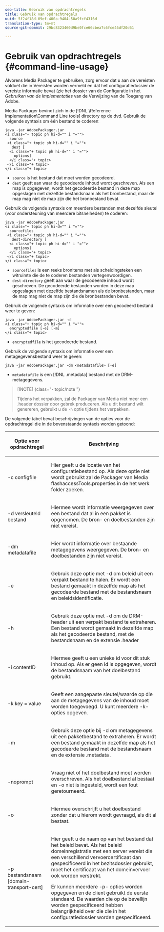```yaml
---
seo-title: Gebruik van opdrachtregels
title: Gebruik van opdrachtregels
uuid: 5f24f18d-09ef-400a-9404-50a9fcf4316d
translation-type: tm+mt
source-git-commit: 29bc8323460d9be0fce66cbea7c6fce46df20d61

---
```



# Gebruik van opdrachtregels {#command-line-usage}

Alvorens Media Packager te gebruiken, zorg ervoor dat u aan de vereisten voldoet die in Vereisten worden vermeld en dat het configuratiedossier de vereiste informatie bevat (zie het dossier van de Configuratie in het *Gebruiken van de Implementaties* van de Verwijzing van de Toegang van Adobe.

Media Packager bevindt zich in de [!DNL \Reference Implementation\Command Line tools] directory op de dvd. Gebruik de volgende syntaxis om één bestand te coderen:

```
java -jar AdobePackager.jar  
<i class="+ topic ph hi-d="" i "="">
  source  
 <i class="+ topic ph hi-d="" i "="">
   dest [ 
  <i class="+ topic ph hi-d="" i "="">
    options] 
  </i class="+ topic> 
 </i class="+ topic> 
</i class="+ topic>
```

* `source` is het bestand dat moet worden gecodeerd.
* `dest` geeft aan waar de gecodeerde inhoud wordt geschreven. Als een map is opgegeven, wordt het gecodeerde bestand in deze map opgeslagen met dezelfde bestandsnaam als het bronbestand, maar de map mag niet de map zijn die het bronbestand bevat.

Gebruik de volgende syntaxis om meerdere bestanden met dezelfde sleutel (voor ondersteuning van meerdere bitsnelheden) te coderen:

```
java -jar AdobePackager.jar  
<i class="+ topic ph hi-d="" i "="">
  sourcefiles  
 <i class="+ topic ph hi-d="" i "="">
   dest-directory [ 
  <i class="+ topic ph hi-d="" i "="">
    options] 
  </i class="+ topic> 
 </i class="+ topic> 
</i class="+ topic>
```

* `sourcefiles` is een reeks bronitems met als scheidingsteken een witruimte die de te coderen bestanden vertegenwoordigen.
* `dest-directory` geeft aan waar de gecodeerde inhoud wordt geschreven. De gecodeerde bestanden worden in deze map opgeslagen met dezelfde bestandsnamen als de bronbestanden, maar de map mag niet de map zijn die de bronbestanden bevat.

Gebruik de volgende syntaxis om informatie over een gecodeerd bestand weer te geven:

```
java -jar AdobePackager.jar -d  
<i class="+ topic ph hi-d="" i "="">
  encryptedfile [-e] [-m] 
</i class="+ topic>
```

* `encryptedfile` is het gecodeerde bestand.

Gebruik de volgende syntaxis om informatie over een metagegevensbestand weer te geven:

```
java -jar AdobePackager.jar -dm <metadatafile> [-e]
```

* `metadatafile` is een [!DNL .metadata] bestand met de DRM-metagegevens.

>[!NOTE] {class=&quot;- topic/note &quot;}
>
>Tijdens het verpakken, zal de Packager van Media niet meer een .header dossier door gebrek produceren. Als u dit bestand wilt genereren, gebruikt u de `-h` optie tijdens het verpakken.

De volgende tabel bevat beschrijvingen van de opties voor de opdrachtregel die in de bovenstaande syntaxis worden getoond:

<table frame="all" colsep="1" rowsep="1" class="+ topic/table adobe-d/table " id="table_wgz_spy_n4"> 
 <thead class="- topic/thead "> 
  <tr rowsep="1" class="- topic/row "> 
   <th colname="1" class="- topic/entry entry"> <p class="- topic/p ">Optie voor opdrachtregel </p> </th> 
   <th colname="2" class="- topic/entry entry"> <p class="- topic/p ">Beschrijving </p> </th> 
  </tr> 
 </thead>
 <tbody class="- topic/tbody "> 
  <tr rowsep="1" class="- topic/row "> 
   <td colname="1" class="- topic/entry "> <p class="- topic/p ">-c <span class="+ topic/ph pr-d/codeph codeph"> configfile </span> </p> </td> 
   <td colname="2" class="- topic/entry "> <p class="- topic/p ">Hier geeft u de locatie van het configuratiebestand op. Als deze optie niet wordt gebruikt zal de Packager van Media <span class="filepath"> flashaccessTools.properties </span> in de het werk folder zoeken. </p> </td> 
  </tr> 
  <tr rowsep="1" class="- topic/row "> 
   <td colname="1" class="- topic/entry "> <p class="- topic/p ">-d <span class="+ topic/ph pr-d/codeph codeph"> versleuteld bestand </span> </p> </td> 
   <td colname="2" class="- topic/entry "> <p class="- topic/p ">Hiermee wordt informatie weergegeven over een bestand dat al in een pakket is opgenomen. De bron- en doelbestanden zijn niet vereist. </p> </td> 
  </tr> 
  <tr rowsep="1" class="- topic/row "> 
   <td colname="1" class="- topic/entry "> <p class="- topic/p ">-dm <span class="+ topic/ph pr-d/codeph codeph"> metadatafile </span> </p> </td> 
   <td colname="2" class="- topic/entry "> <p class="- topic/p ">Hier wordt informatie over bestaande metagegevens weergegeven. De bron- en doelbestanden zijn niet vereist. </p> </td> 
  </tr> 
  <tr rowsep="1" class="- topic/row "> 
   <td colname="1" class="- topic/entry "> <p class="- topic/p ">-e </p> </td> 
   <td colname="2" class="- topic/entry "> <p class="- topic/p ">Gebruik deze optie met <span class="codeph"> -d </span> om beleid uit een verpakt bestand te halen. Er wordt een bestand gemaakt in dezelfde map als het gecodeerde bestand met de bestandsnaam en beleidsidentificatie. </p> </td> 
  </tr> 
  <tr rowsep="1" class="- topic/row "> 
   <td colname="1" class="- topic/entry "> <p class="- topic/p ">-h </p> </td> 
   <td colname="2" class="- topic/entry "> <p class="- topic/p ">Gebruik deze optie met <span class="codeph"> -d </span> om de DRM-header uit een verpakt bestand te extraheren. Een bestand wordt gemaakt in dezelfde map als het gecodeerde bestand, met de bestandsnaam en de extensie <span class="filepath"> .header </span> </p> </td> 
  </tr> 
  <tr rowsep="1" class="- topic/row "> 
   <td colname="1" class="- topic/entry "> <p class="- topic/p ">-i <span class="+ topic/ph pr-d/codeph codeph"> contentID </span> </p> </td> 
   <td colname="2" class="- topic/entry "> <p class="- topic/p ">Hiermee geeft u een unieke id voor dit stuk inhoud op. Als er geen id is opgegeven, wordt de bestandsnaam van het doelbestand gebruikt. </p> </td> 
  </tr> 
  <tr rowsep="1" class="- topic/row "> 
   <td colname="1" class="- topic/entry "> <p class="- topic/p ">-k <span class="+ topic/ph pr-d/codeph codeph"> key </span>= <span class="+ topic/ph pr-d/codeph codeph"> value </span> </p> </td> 
   <td colname="2" class="- topic/entry "> <p class="- topic/p ">Geeft een aangepaste sleutel/waarde op die aan de metagegevens van de inhoud moet worden toegevoegd. U kunt meerdere <span class="codeph"> -k- </span> opties opgeven. </p> </td> 
  </tr> 
  <tr rowsep="1" class="- topic/row "> 
   <td colname="1" class="- topic/entry "> <p class="- topic/p ">-m </p> </td> 
   <td colname="2" class="- topic/entry "> <p class="- topic/p ">Gebruik deze optie bij <span class="codeph"> -d </span> om metagegevens uit een pakketbestand te extraheren. Er wordt een bestand gemaakt in dezelfde map als het gecodeerde bestand met de bestandsnaam en de extensie <span class="codeph"> .metadata </span>. </p> </td> 
  </tr> 
  <tr rowsep="1" class="- topic/row "> 
   <td colname="1" class="- topic/entry "> <p class="- topic/p ">-noprompt </p> </td> 
   <td colname="2" class="- topic/entry "> <p class="- topic/p ">Vraag niet of het doelbestand moet worden overschreven. Als het doelbestand al bestaat en <span class="codeph"> -o </span> niet is ingesteld, wordt een fout geretourneerd. </p> </td> 
  </tr> 
  <tr rowsep="1" class="- topic/row "> 
   <td colname="1" class="- topic/entry "> <p class="- topic/p ">-o </p> </td> 
   <td colname="2" class="- topic/entry "> <p class="- topic/p ">Hiermee overschrijft u het doelbestand zonder dat u hierom wordt gevraagd, als dit al bestaat. </p> </td> 
  </tr> 
  <tr rowsep="0" class="- topic/row "> 
   <td colname="1" class="- topic/entry "> <p class="- topic/p ">-p <span class="+ topic/ph pr-d/codeph codeph"> bestandsnaam [domain-transport-cert] </span> </p> </td> 
   <td colname="2" class="- topic/entry "> <p class="- topic/p ">Hier geeft u de naam op van het bestand dat het beleid bevat. Als het beleid domeinregistratie met een server vereist die een verschillend vervoercertificaat dan gespecificeerd in het bezitsdossier gebruikt, moet het certificaat van het domeinvervoer ook worden verstrekt. </p> <p class="- topic/p ">Er kunnen meerdere <span class="codeph"> -p- </span> opties worden opgegeven en de client gebruikt de eerste standaard. De waarden die op de bevellijn worden gespecificeerd hebben belangrijkheid over die die in het configuratiedossier worden gespecificeerd. </p> </td> 
  </tr> 
 </tbody> 
</table>

